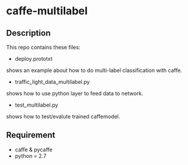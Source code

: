 # caffe-multilabel #
## Description ##
This repo contains these files:
- deploy.prototxt

shows an example about how to do multi-label classification with caffe.

- traffic_light_data_multilabel.py

shows how to use python layer to feed data to network.

- test_multilabel.py

shows how to test/evalute trained caffemodel.

## Requirement ##
- caffe & pycaffe
- python = 2.7
